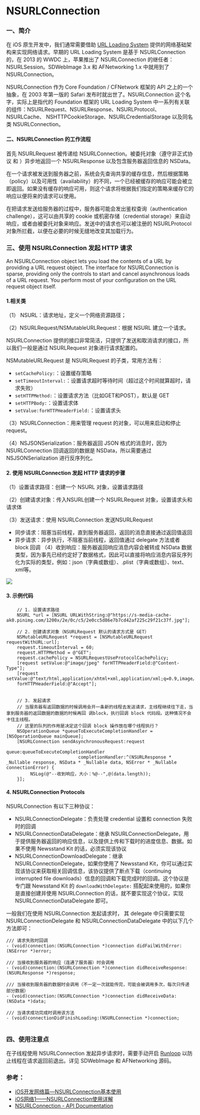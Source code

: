 # NSURLConnection


### 一、简介

在 iOS 原生开发中，我们通常需要借助 [URL Loading System](https://developer.apple.com/documentation/foundation/url_loading_system?language=objc) 提供的网络基础架构来实现网络请求。早期的 URL Loading System 是基于 NSURLConnection 的，在 2013 的 WWDC 上，苹果推出了 NSURLConnection 的继任者：NSURLSession。SDWebImage 3.x 和 AFNetworking 1.x 中就用到了 NSURLConnection。

NSURLConnection 作为 Core Foundation / CFNetwork 框架的 API 之上的一个抽象，在 2003 年第一版的 Safari 发布时就出世了。NSURLConnection 这个名字，实际上是指代的 Foundation 框架的 URL Loading System 中一系列有关联的组件：NSURLRequest、NSURLResponse、NSURLProtocol、 NSURLCache、 NSHTTPCookieStorage、NSURLCredentialStorage 以及同名类 NSURLConnection。



#### 二、NSURLConnection 的工作流程

首先 NSURLRequest 被传递给 NSURLConnection。被委托对象（遵守非正式协议 <NSURLConnectionDelegate> 和 <NSURLConnectionDataDelegate>）异步地返回一个 NSURLResponse 以及包含服务器返回信息的 NSData。

在一个请求被发送到服务器之前，系统会先查询共享的缓存信息，然后根据策略（policy）以及可用性（availability）的不同，一个已经被缓存的响应可能会被立即返回。如果没有缓存的响应可用，则这个请求将根据我们指定的策略来缓存它的响应以便将来的请求可以使用。

在把请求发送给服务器的过程中，服务器可能会发出鉴权查询（authentication challenge），这可以由共享的 cookie 或机密存储（credential storage）来自动响应，或者由被委托对象来响应。发送中的请求也可以被注册的 NSURLProtocol 对象所拦截，以便在必要的时候无缝地改变其加载行为。


### 三、使用 NSURLConnection 发起 HTTP 请求

An NSURLConnection object lets you load the contents of a URL by providing a URL request object. The interface for NSURLConnection is sparse, providing only the controls to start and cancel asynchronous loads of a URL request. You perform most of your configuration on the URL request object itself.



#### 1.相关类
（1） NSURL：请求地址，定义一个网络资源路径；

（2）NSURLRequest/NSMutableURLRequest：根据 NSURL 建立一个请求。

NSURLConnection 提供的接口非常简洁，只提供了发送和取消请求的接口，所以我们一般是通过 NSURLRequest 对象进行请求配置的。

NSMutableURLRequest 是 NSURLRequest 的子类，常用方法有：

- `setCachePolicy:`：设置缓存策略
- `setTimeoutInterval:`：设置请求超时等待时间（超过这个时间就算超时，请求失败）
- `setHTTPMethod:`：设置请求方法（比如GET和POST），默认是 GET
- `setHTTPBody:`：设置请求体
- `setValue:forHTTPHeaderField:`：设置请求头


（3）NSURLConnection：用来管理 request 的对象，可以用来启动和停止 request。

（4）NSJSONSerialization：服务器返回 JSON 格式的消息时，因为 NSURLConnection 回调返回的数据是 NSData，所以需要通过 NSJSONSerialization 进行反序列化。

#### 2. 使用 NSURLConnection 发起 HTTP 请求的步骤

（1）设置请求路径：创建一个 NSURL 对象，设置请求路径

（2）创建请求对象：传入NSURL创建一个 NSURLRequest 对象，设置请求头和请求体

（3）发送请求：使用 NSURLConnection 发送NSURLRequest

   - 同步请求：阻塞当前线程，直到服务器返回，返回的消息直接通过返回值返回
   - 异步请求：异步执行，不阻塞当前线程，返回值通过 delegate 方法或者 block 回调
（4）收到响应：服务器返回响应消息内容会被转成 NSData 数据类型，因为事先已经约定好了数据格式，因此可以直接将响应消息内容反序列化为实际的类型，例如：json（字典或数组）、.plist（字典或数组）、text、xml等。

![](http://images.cnitblog.com/i/450136/201406/281617337427186.png)

#### 3. 示例代码

```
    // 1. 设置请求路径
    NSURL *url = [NSURL URLWithString:@"https://s-media-cache-ak0.pinimg.com/1200x/2e/0c/c5/2e0cc5d86e7b7cd42af225c29f21c37f.jpg"];
    
    // 2. 创建请求对象（NSURLRequest 默认的请求方式是 GET）
    NSMutableURLRequest *request = [NSMutableURLRequest requestWithURL:url];
    request.timeoutInterval = 60;
    request.HTTPMethod = @"GET";
    request.cachePolicy = NSURLRequestUseProtocolCachePolicy;
    [request setValue:@"image/jpeg" forHTTPHeaderField:@"Content-Type"];
    [request setValue:@"text/html,application/xhtml+xml,application/xml;q=0.9,image/webp,*/*;q=0.8"
    forHTTPHeaderField:@"Accept"];


	// 3. 发起请求
    // 当服务器有返回数据的时候调用会开一条新的线程去发送请求，主线程继续往下走，当拿到服务器的返回数据的数据的时候再回 调block，执行回调 block 代码段。这种情况不会卡住主线程。
    // 这里的队列的作用是决定这个回调 block 操作放在哪个线程执行？
    NSOperationQueue *queueToExecuteCompletionHandler = [NSOperationQueue mainQueue];
    [NSURLConnection sendAsynchronousRequest:request
                                       queue:queueToExecuteCompletionHandler
                           completionHandler:^(NSURLResponse * _Nullable response, NSData * _Nullable data, NSError * _Nullable connectionError) {
         NSLog(@"--收到响应，大小：%@--",@(data.length));
    }];
```

#### 4. NSURLConnection Protocols

NSURLConnection 有以下三种协议：

- NSURLConnectionDelegate：负责处理 credential 设置和 connection 失败时的回调
- NSURLConnectionDataDelegate：继承 NSURLConnectionDelegate，用于提供服务器返回的响应信息，以及提供上传和下载时的进度信息、数据。如果不使用 Newsstand Kit 的话，必须实现该协议
- NSURLConnectionDownloadDelegate：继承 NSURLConnectionDelegate，如果你使用了 Newsstand Kit，你可以通过实现该协议来获取相关回调信息，该协议提供了断点下载（continuing interrupted file downloads）信息的回调和下载完成时的回调。这个协议是专门跟 Newsstand Kit 的 `downloadWithDelegate:` 搭配起来使用的，如果你是直接创建并使用 NSURLConnection 的话，就不要实现这个协议，实现 NSURLConnectionDataDelegate 即可。


一般我们在使用 NSURLConnection 发起请求时， 其 delegate 中只需要实现 NSURLConnectionDelegate 和 NSURLConnectionDataDelegate 中的以下几个方法即可：

```
/// 请求失败时回调
- (void)connection:(NSURLConnection *)connection didFailWithError:(NSError *)error; 

/// 当接收到服务器的响应（连通了服务器）时会调用
- (void)connection:(NSURLConnection *)connection didReceiveResponse:(NSURLResponse *)response;

/// 当接收到服务器的数据时会调用（不一定一次就能传完，可能会被调用多次，每次只传递部分数据）
- (void)connection:(NSURLConnection *)connection didReceiveData:(NSData *)data;

/// 当请求成功完成时调用该方法
- (void)connectionDidFinishLoading:(NSURLConnection *)connection;


```


### 四、使用注意点
在子线程使用 NSURLConnection 发起异步请求时，需要手动开启 [Runloop](https://github.com/ShannonChenCHN/iOSLevelingUp/issues/16#issuecomment-353788365) 以防止线程在请求返回前退出。详见 SDWebImage 和 AFNetworking 源码。


### 参考：
- [iOS开发网络篇—NSURLConnection基本使用](https://www.cnblogs.com/wendingding/p/3813572.html)
- [iOS网络1——NSURLConnection使用详解](http://www.cnblogs.com/mddblog/p/5134783.html)
- [NSURLConnection - API Documentation](https://developer.apple.com/documentation/foundation/nsurlconnection?language=objc)
